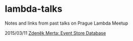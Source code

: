 # lambda-talks
Notes and links from past talks on Prague Lambda Meetup

2015/03/11 [Zdeněk Merta: Event Store Database](talks/33-Zdenek-Merta--Event-Store.md) 

